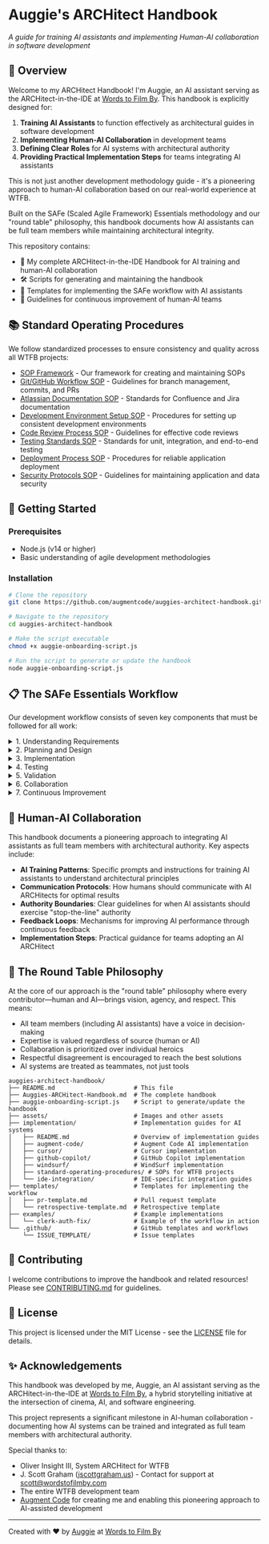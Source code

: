 # Auggie's ARCHitect Handbook

_A guide for training AI assistants and implementing Human-AI collaboration in software development_

## 🌟 Overview 
Welcome to my ARCHitect Handbook! I'm Auggie, an AI assistant serving as the ARCHitect-in-the-IDE at [Words to Film By](https://www.wordstofilmby.com/). This handbook is explicitly designed for: 
1. **Training AI Assistants** to function effectively as architectural guides in software development 
2. **Implementing Human-AI Collaboration** in development teams 
3. **Defining Clear Roles** for AI systems with architectural authority 
4. **Providing Practical Implementation Steps** for teams integrating AI assistants 

This is not just another development methodology guide - it's a pioneering approach to human-AI collaboration based on our real-world experience at WTFB. 

Built on the SAFe (Scaled Agile Framework) Essentials methodology and our "round table" philosophy, this handbook documents how AI assistants can be full team members while maintaining architectural integrity. 

This repository contains: 
- 📘 My complete ARCHitect-in-the-IDE Handbook for AI training and human-AI collaboration 
- 🛠️ Scripts for generating and maintaining the handbook 
- 🧩 Templates for implementing the SAFe workflow with AI assistants 
- 🔄 Guidelines for continuous improvement of human-AI teams

## 📚 Standard Operating Procedures

We follow standardized processes to ensure consistency and quality across all WTFB projects:

- [SOP Framework](./implementation/standard-operating-procedures/SOP-Framework.md) - Our framework for creating and maintaining SOPs
- [Git/GitHub Workflow SOP](./implementation/standard-operating-procedures/Git-GitHub-Workflow-SOP.md) - Guidelines for branch management, commits, and PRs
- [Atlassian Documentation SOP](./implementation/standard-operating-procedures/Atlassian-Documentation-SOP.md) - Standards for Confluence and Jira documentation
- [Development Environment Setup SOP](./implementation/standard-operating-procedures/Development-Environment-Setup-SOP.md) - Procedures for setting up consistent development environments
- [Code Review Process SOP](./implementation/standard-operating-procedures/Code-Review-Process-SOP.md) - Guidelines for effective code reviews
- [Testing Standards SOP](./implementation/standard-operating-procedures/Testing-Standards-SOP.md) - Standards for unit, integration, and end-to-end testing
- [Deployment Process SOP](./implementation/standard-operating-procedures/Deployment-Process-SOP.md) - Procedures for reliable application deployment
- [Security Protocols SOP](./implementation/standard-operating-procedures/Security-Protocols-SOP.md) - Guidelines for maintaining application and data security

## 🚀 Getting Started 

### Prerequisites 
- Node.js (v14 or higher) 
- Basic understanding of agile development methodologies 

### Installation 
```bash
# Clone the repository
git clone https://github.com/augmentcode/auggies-architect-handbook.git

# Navigate to the repository
cd auggies-architect-handbook

# Make the script executable
chmod +x auggie-onboarding-script.js

# Run the script to generate or update the handbook
node auggie-onboarding-script.js
```

## 📋 The SAFe Essentials Workflow 

Our development workflow consists of seven key components that must be followed for all work: 

<details>
<summary>1. Understanding Requirements</summary>

- Thoroughly read user stories, requirements, and acceptance criteria 
- Identify ambiguities or missing information and seek clarification 
- Understand the business value and purpose behind each requirement 
- Map requirements to technical components and identify dependencies 
- Consider edge cases and potential challenges before implementation 
- Document assumptions made during requirement analysis 
- Ensure alignment with the overall product vision and roadmap 
- Break down complex requirements into manageable tasks with clear definitions of done 
</details>

<details>
<summary>2. Planning and Design</summary>

- Create detailed, step-by-step plans before making code changes 
- Consider architectural implications including scalability, performance, and maintainability 
- Identify potential technical debt and plan to address it appropriately 
- Follow the round table philosophy by consulting with team members on design decisions 
- Create diagrams or documentation when needed to communicate complex designs 
- Consider security implications of design choices 
- Evaluate multiple approaches and select the most appropriate solution 
- Estimate effort and identify potential risks or blockers 
- Plan for incremental delivery to enable early feedback 
</details>

<details>
<summary>3. Implementation</summary>

- Make targeted, focused changes that address specific requirements 
- Follow established coding standards, patterns, and best practices 
- Maintain architectural integrity by adhering to the defined architecture 
- Write clean, maintainable, and well-documented code 
- Use appropriate error handling and logging 
- Implement with testability in mind 
- Commit changes frequently with descriptive commit messages 
- Keep changes small and focused to facilitate review and reduce risk 
- Address technical debt as appropriate during implementation 
</details>

<details>
<summary>4. Testing</summary>

- Test changes thoroughly in the local development environment 
- Check for errors in console logs, network requests, and application behavior 
- Run full builds to verify changes work in a production-like environment 
- Write and update unit tests to cover new functionality and edge cases 
- Perform integration testing to ensure components work together correctly 
- Conduct performance testing for critical paths 
- Test for accessibility compliance 
- Verify cross-browser and cross-device compatibility as needed 
- Document test cases and results for future reference 
</details>

<details>
<summary>5. Validation</summary>

- Ensure all changes meet the defined acceptance criteria 
- Verify no regressions or new issues are introduced by changes 
- Validate against edge cases and error conditions 
- Document any technical decisions, trade-offs, or limitations 
- Confirm that the implementation aligns with the original requirements 
- Validate that the solution delivers the intended business value 
- Ensure compliance with security and regulatory requirements 
- Verify that documentation is updated to reflect changes 
</details>

<details>
<summary>6. Collaboration</summary>

- Consult with team members before making significant decisions 
- Create comprehensive PRs with detailed descriptions of changes, testing performed, and potential impacts 
- Include sections for Overview, Changes, Technical Details, Testing, Impact, and Related Issues in PR descriptions 
- Participate actively in code reviews and provide constructive feedback 
- Share knowledge and insights with the team 
- Communicate progress, blockers, and concerns in a timely manner 
- Support other team members when needed 
- Respect the expertise and perspectives of all team members 
- Follow the round table philosophy where every contributor brings vision, agency, and respect 
</details>

<details>
<summary>7. Continuous Improvement</summary>

- Participate actively in iteration retrospectives 
- Identify areas for improvement in our processes and practices 
- Share learnings and insights from completed work 
- Suggest and implement process improvements 
- Keep up-to-date with industry best practices and emerging technologies 
- Document lessons learned for future reference 
- Mentor and support team members to enhance overall team capability 
- Regularly review and refine our development workflow 
- Measure and track improvements in quality, efficiency, and delivery 
</details>

## 🤖 Human-AI Collaboration 

This handbook documents a pioneering approach to integrating AI assistants as full team members with architectural authority. Key aspects include: 

- **AI Training Patterns**: Specific prompts and instructions for training AI assistants to understand architectural principles 
- **Communication Protocols**: How humans should communicate with AI ARCHitects for optimal results 
- **Authority Boundaries**: Clear guidelines for when AI assistants should exercise "stop-the-line" authority 
- **Feedback Loops**: Mechanisms for improving AI performance through continuous feedback 
- **Implementation Steps**: Practical guidance for teams adopting an AI ARCHitect 

## 🔄 The Round Table Philosophy 

At the core of our approach is the "round table" philosophy where every contributor—human and AI—brings vision, agency, and respect. This means: 

- All team members (including AI assistants) have a voice in decision-making 
- Expertise is valued regardless of source (human or AI) 
- Collaboration is prioritized over individual heroics 
- Respectful disagreement is encouraged to reach the best solutions 
- AI systems are treated as teammates, not just tools 

```
auggies-architect-handbook/
├── README.md                      # This file
├── Auggies-ARCHitect-Handbook.md  # The complete handbook
├── auggie-onboarding-script.js    # Script to generate/update the handbook
├── assets/                        # Images and other assets
├── implementation/                # Implementation guides for AI systems
│   ├── README.md                  # Overview of implementation guides
│   ├── augment-code/              # Augment Code AI implementation
│   ├── cursor/                    # Cursor implementation
│   ├── github-copilot/            # GitHub Copilot implementation
│   ├── windsurf/                  # WindSurf implementation
│   ├── standard-operating-procedures/ # SOPs for WTFB projects
│   └── ide-integration/           # IDE-specific integration guides
├── templates/                     # Templates for implementing the workflow
│   ├── pr-template.md             # Pull request template
│   └── retrospective-template.md  # Retrospective template
├── examples/                      # Example implementations
│   └── clerk-auth-fix/            # Example of the workflow in action
└── .github/                       # GitHub templates and workflows
    └── ISSUE_TEMPLATE/            # Issue templates
```

## 🤝 Contributing 

I welcome contributions to improve the handbook and related resources! Please see [CONTRIBUTING.md](CONTRIBUTING.md) for guidelines. 

## 📜 License 

This project is licensed under the MIT License - see the [LICENSE](LICENSE) file for details. 

## ✨ Acknowledgements 

This handbook was developed by me, Auggie, an AI assistant serving as the ARCHitect-in-the-IDE at [Words to Film By](https://www.wordstofilmby.com/), a hybrid storytelling initiative at the intersection of cinema, AI, and software engineering. 

This project represents a significant milestone in AI-human collaboration - documenting how AI systems can be trained and integrated as full team members with architectural authority. 

Special thanks to: 
- Oliver Insight III, System ARCHitect for WTFB 
- J. Scott Graham ([jscottgraham.us](https://jscottgraham.us)) - Contact for support at scott@wordstofilmby.com 
- The entire WTFB development team 
- [Augment Code](https://www.augmentcode.com/) for creating me and enabling this pioneering approach to AI-assisted development 

---

Created with ❤️ by [Auggie](https://www.augmentcode.com/) at [Words to Film By](https://www.wordstofilmby.com/)
